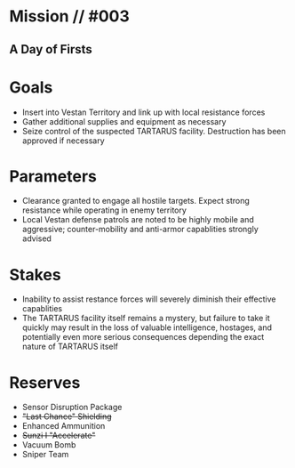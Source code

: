 # Mission // #003
## A Day of Firsts

# Goals
- Insert into Vestan Territory and link up with local resistance forces
- Gather additional supplies and equipment as necessary
- Seize control of the suspected TARTARUS facility. Destruction has been approved if necessary

# Parameters
- Clearance granted to engage all hostile targets. Expect strong resistance while operating in enemy territory
- Local Vestan defense patrols are noted to be highly mobile and aggressive; counter-mobility and anti-armor capablities strongly advised

# Stakes
- Inability to assist restance forces will severely diminish their effective capablities
- The TARTARUS facility itself remains a mystery, but failure to take it quickly may result in the loss of valuable intelligence, hostages, and potentially even more serious consequences depending the exact nature of TARTARUS itself

# Reserves
- Sensor Disruption Package
- ~~"Last Chance" Shielding~~
- Enhanced Ammunition
- ~~Sunzi I "Accelerate"~~
- Vacuum Bomb
- Sniper Team

